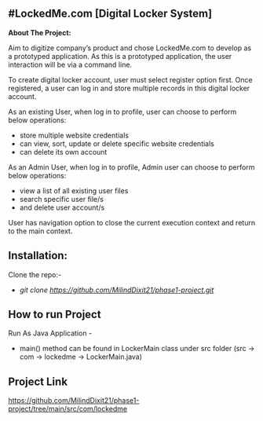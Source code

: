 #LockedMe.com  [Digital Locker System]
--------------------------




**About The  Project:**

Aim to digitize company’s product and chose LockedMe.com to develop as a prototyped application. 
As this is a prototyped application, the user interaction will be via a command line. 

To create digital locker account, user must select register option first. 
Once registered, a user can log in and store multiple records in this digital locker account. 

As an existing User, when log in to profile, user can choose to perform below operations:
-	store multiple website credentials 
-	can view, sort, update or delete specific website credentials
-	can delete its own account

As an Admin User, when log in to profile, Admin user can choose to perform below operations:
-	view a list of all existing user files
-	search specific user file/s
-	and delete user account/s  

User has navigation option to close the current execution context and return to the main context.

Installation:
----------------
Clone the repo:-

- _git clone https://github.com/MilindDixit21/phase1-project.git_


How to run Project
--------------
Run As Java Application -
- main() method can be found in LockerMain class under src folder
  (src -> com -> lockedme -> LockerMain.java)
  
Project Link
----------------
https://github.com/MilindDixit21/phase1-project/tree/main/src/com/lockedme





